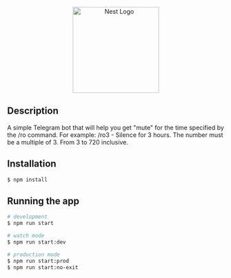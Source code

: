 <p align="center">
  <a href="http://nestjs.com/" target="blank"><img src="https://nestjs.com/img/logo-small.svg" width="200" alt="Nest Logo" /></a>
</p>

## Description

A simple Telegram bot that will help you get "mute" for the time specified by the /ro command.
For example: /ro3 - Silence for 3 hours.
The number must be a multiple of 3. From 3 to 720 inclusive.

## Installation

```bash
$ npm install
```

## Running the app

```bash
# development
$ npm run start

# watch mode
$ npm run start:dev

# production mode
$ npm run start:prod
$ npm run start:no-exit
```
